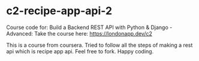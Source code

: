# c2-recipe-app-api-2
Course code for: Build a Backend REST API with Python &amp; Django -Advanced: Take the course here: https://londonapp.dev/c2

This is a course from coursera. Tried to follow all the steps of making a rest api which is recipe app api. Feel free to fork. Happy coding.
